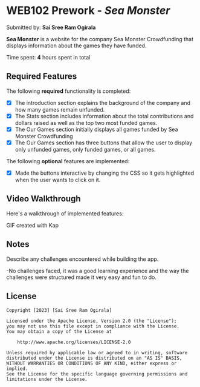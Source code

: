 # WEB102 Prework - *Sea Monster*

Submitted by: **Sai Sree Ram Ogirala**

**Sea Monster** is a website for the company Sea Monster Crowdfunding that displays information about the games they have funded.

Time spent: **4** hours spent in total

## Required Features

The following **required** functionality is completed:

* [x] The introduction section explains the background of the company and how many games remain unfunded.
* [x] The Stats section includes information about the total contributions and dollars raised as well as the top two most funded games.
* [x] The Our Games section initially displays all games funded by Sea Monster Crowdfunding
* [x] The Our Games section has three buttons that allow the user to display only unfunded games, only funded games, or all games.

The following **optional** features are implemented:



* [x] Made the buttons interactive by changing the CSS so it gets highlighted when the user wants to click on it.

## Video Walkthrough

Here's a walkthrough of implemented features:

<!-- <img src='https://imgur.com/8hr4wB1' title='Video Walkthrough' width='' alt='Video Walkthrough' />  -->

<!-- <blockquote class="imgur-embed-pub" lang="en" data-id="a/GavFtDP"><a href="//imgur.com/GavFtDP">Prework for Web102</a></blockquote><script async src="//s.imgur.com/min/embed.js" charset="utf-8"></script> -->

<!-- ![] ()
Please follow the link- https://imgur.com/8hr4wB1 if the gif is not visible. It shows to confirm 18+ age for reasons I do not know. -->

<!-- Replace this with whatever GIF tool you used! -->
GIF created with Kap
<!-- Recommended tools:
[Kap](https://getkap.co/) for macOS
[ScreenToGif](https://www.screentogif.com/) for Windows
[peek](https://github.com/phw/peek) for Linux. -->

## Notes

Describe any challenges encountered while building the app.

-No challenges faced, it was a good learning experience and the way the challenges were structured made it very easy and fun to do.

## License

    Copyright [2023] [Sai Sree Ram Ogirala]

    Licensed under the Apache License, Version 2.0 (the "License");
    you may not use this file except in compliance with the License.
    You may obtain a copy of the License at

        http://www.apache.org/licenses/LICENSE-2.0

    Unless required by applicable law or agreed to in writing, software
    distributed under the License is distributed on an "AS IS" BASIS,
    WITHOUT WARRANTIES OR CONDITIONS OF ANY KIND, either express or implied.
    See the License for the specific language governing permissions and
    limitations under the License.

